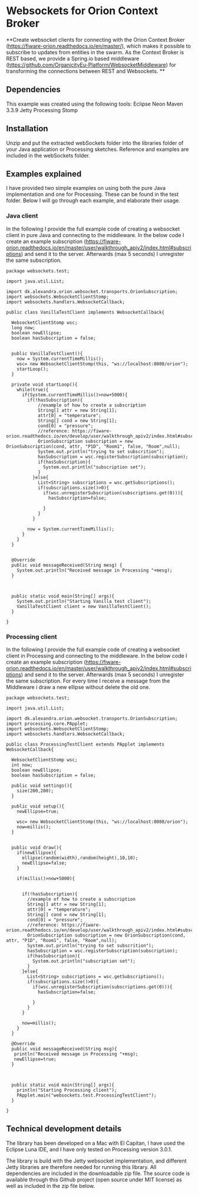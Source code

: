 # Websockets for Orion Context Broker

**Create websocket clients for connecting with the Orion Context Broker (https://fiware-orion.readthedocs.io/en/master/), which makes it possible to subscribe to updates from entities in the swarm.
As the Context Broker is REST based, we provide a Spring.io based middleware (https://github.com/OrganicityEu-Platform/WebsocketMiddleware) for transforming the connections between REST and Websockets.
**

## Dependencies
This example was created using the following tools:
  Eclipse Neon
  Maven 3.3.9
  Jetty
  Processing
  Stomp

## Installation
Unzip and put the extracted webSockets folder into the libraries folder of your Java application or Processing
sketches. Reference and examples are included in the webSockets folder.

## Examples explained
I have provided two simple examples on using both the pure Java implementation and one for Processing. These can be
found in the test folder. Below I will go through each example, and elaborate their usage.

### Java client

In the following I provide the full example code of creating a websocket client in pure Java and connecting to the middleware.
In the below code I create an example subscription (https://fiware-orion.readthedocs.io/en/master/user/walkthrough_apiv2/index.html#subscriptions) and send it to the server. Afterwards (max 5 seconds) I unregister the same subscription.

```
package websockets.test;

import java.util.List;

import dk.alexandra.orion.websocket.transports.OrionSubscription;
import websockets.WebsocketClientStomp;
import websockets.handlers.WebsocketCallback;

public class VanillaTestClient implements WebsocketCallback{
  
  WebsocketClientStomp wsc;
  long now;
  boolean newEllipse;
  boolean hasSubscription = false;
  
  
  public VanillaTestClient(){
    now = System.currentTimeMillis();
    wsc= new WebsocketClientStomp(this, "ws://localhost:8080/orion");
    startLoop();
  }
  
  private void startLoop(){
    while(true){
      if(System.currentTimeMillis()>now+5000){
        if(!hasSubscription){
            //example of how to create a subscription
            String[] attr = new String[1];
            attr[0] = "temperature";
            String[] cond = new String[1];
            cond[0] = "pressure";
            //reference: https://fiware-orion.readthedocs.io/en/develop/user/walkthrough_apiv2/index.html#subscriptions
            OrionSubscription subscription = new OrionSubscription(cond, attr, "P1D", "Room1", false, "Room",null);
            System.out.println("trying to set subscrition");
            hasSubscription = wsc.registerSubscription(subscription);
            if(hasSubscription){
              System.out.println("subscription set");
            }  
          }else{
            List<String> subscriptions = wsc.getSubscriptions();
            if(subscriptions.size()>0){
              if(wsc.unregisterSubscription(subscriptions.get(0))){
                hasSubscription=false;
                
              }
            }
          }
        
        now = System.currentTimeMillis();
      }
    }
  }
  

  @Override
  public void messageReceived(String mesg) {
    System.out.println("Received message in Processing "+mesg);
  }
  
  
  
  public static void main(String[] args){
    System.out.println("Starting Vanilla test client");
    VanillaTestClient client = new VanillaTestClient();
  }

}

```

### Processing client

In the following I provide the full example code of creating a websocket client in Processing and connecting to the middleware.
In the below code I create an example subscription (https://fiware-orion.readthedocs.io/en/master/user/walkthrough_apiv2/index.html#subscriptions) and send it to the server. Afterwards (max 5 seconds) I unregister the same subscription. For every time I receive a message from the Middleware i draw a new ellipse without delete the old one.

```
package websockets.test;

import java.util.List;

import dk.alexandra.orion.websocket.transports.OrionSubscription;
import processing.core.PApplet;
import websockets.WebsocketClientStomp;
import websockets.handlers.WebsocketCallback;

public class ProcessingTestClient extends PApplet implements WebsocketCallback{
  
  WebsocketClientStomp wsc;
  int now;
  boolean newEllipse;
  boolean hasSubscription = false;
  
  public void settings(){
    size(200,200);
  }

  public void setup(){
    newEllipse=true;
    
    wsc= new WebsocketClientStomp(this, "ws://localhost:8080/orion");
    now=millis();
  }
  

  public void draw(){
    if(newEllipse){
      ellipse(random(width),random(height),10,10);
      newEllipse=false;
    }
      
    if(millis()>now+5000){

      
      if(!hasSubscription){
        //example of how to create a subscription
        String[] attr = new String[1];
        attr[0] = "temperature";
        String[] cond = new String[1];
        cond[0] = "pressure";
        //reference: https://fiware-orion.readthedocs.io/en/develop/user/walkthrough_apiv2/index.html#subscriptions
        OrionSubscription subscription = new OrionSubscription(cond, attr, "P1D", "Room1", false, "Room",null);
        System.out.println("trying to set subscrition");
        hasSubscription = wsc.registerSubscription(subscription);
        if(hasSubscription){
          System.out.println("subscription set");
        }  
      }else{
        List<String> subscriptions = wsc.getSubscriptions();
        if(subscriptions.size()>0){
          if(wsc.unregisterSubscription(subscriptions.get(0))){
            hasSubscription=false;
            
          }
        }
      }
      
      now=millis();
    }
  }

  @Override
  public void messageReceived(String msg){
   println("Received message in Processing "+msg);
   newEllipse=true;
  }
  
  
  
  public static void main(String[] args){
    println("Starting Processing client");
    PApplet.main("websockets.test.ProcessingTestClient");
  }

}

```

## Technical development details
The library has been developed on a Mac with El Capitan, I have used the Eclipse Luna IDE,
and I have only tested on Processing version 3.0.1.

The library is build with the Jetty websocket implementation, and different Jetty libraries
are therefore needed for running this library. All dependencies are included in the downloadable
zip file. The source code is available through this Github project (open source under MIT
license) as well as included in the zip file below.
